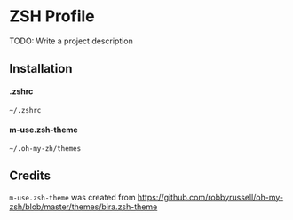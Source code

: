 # ZSH Profile

TODO: Write a project description

## Installation

#### .zshrc
`~/.zshrc`

#### m-use.zsh-theme
`~/.oh-my-zh/themes`

## Credits

`m-use.zsh-theme` was created from https://github.com/robbyrussell/oh-my-zsh/blob/master/themes/bira.zsh-theme
